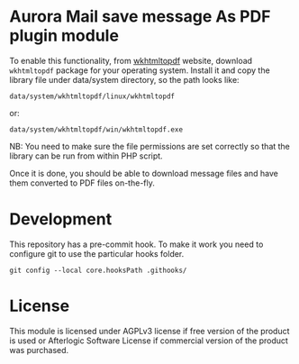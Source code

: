 # Aurora Mail save message As PDF plugin module

To enable this functionality, from [wkhtmltopdf](https://wkhtmltopdf.org/) website, download `wkhtmltopdf` package for your operating system. Install it and copy the library file under data/system directory, so the path looks like:

```
data/system/wkhtmltopdf/linux/wkhtmltopdf
```

or:

```
data/system/wkhtmltopdf/win/wkhtmltopdf.exe
```

NB: You need to make sure the file permissions are set correctly so that the library can be run from within PHP script.

Once it is done, you should be able to download message files and have them converted to PDF files on-the-fly.

# Development
This repository has a pre-commit hook. To make it work you need to configure git to use the particular hooks folder.

`git config --local core.hooksPath .githooks/`

# License
This module is licensed under AGPLv3 license if free version of the product is used or Afterlogic Software License if commercial version of the product was purchased.